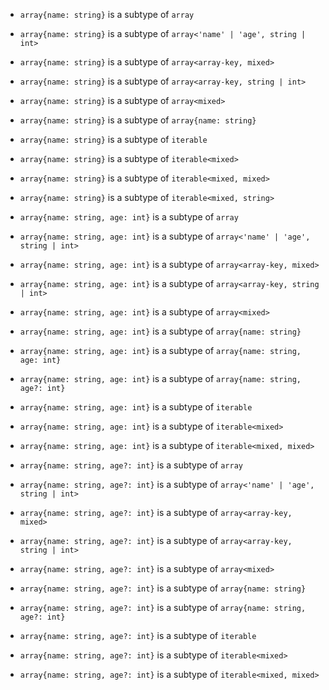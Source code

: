 - `array{name: string}` is a subtype of `array`
- `array{name: string}` is a subtype of `array<'name' | 'age', string | int>`
- `array{name: string}` is a subtype of `array<array-key, mixed>`
- `array{name: string}` is a subtype of `array<array-key, string | int>`
- `array{name: string}` is a subtype of `array<mixed>`
- `array{name: string}` is a subtype of `array{name: string}`
- `array{name: string}` is a subtype of `iterable`
- `array{name: string}` is a subtype of `iterable<mixed>`
- `array{name: string}` is a subtype of `iterable<mixed, mixed>`
- `array{name: string}` is a subtype of `iterable<mixed, string>`

- `array{name: string, age: int}` is a subtype of `array`
- `array{name: string, age: int}` is a subtype of `array<'name' | 'age', string | int>`
- `array{name: string, age: int}` is a subtype of `array<array-key, mixed>`
- `array{name: string, age: int}` is a subtype of `array<array-key, string | int>`
- `array{name: string, age: int}` is a subtype of `array<mixed>`
- `array{name: string, age: int}` is a subtype of `array{name: string}`
- `array{name: string, age: int}` is a subtype of `array{name: string, age: int}`
- `array{name: string, age: int}` is a subtype of `array{name: string, age?: int}`
- `array{name: string, age: int}` is a subtype of `iterable`
- `array{name: string, age: int}` is a subtype of `iterable<mixed>`
- `array{name: string, age: int}` is a subtype of `iterable<mixed, mixed>`

- `array{name: string, age?: int}` is a subtype of `array`
- `array{name: string, age?: int}` is a subtype of `array<'name' | 'age', string | int>`
- `array{name: string, age?: int}` is a subtype of `array<array-key, mixed>`
- `array{name: string, age?: int}` is a subtype of `array<array-key, string | int>`
- `array{name: string, age?: int}` is a subtype of `array<mixed>`
- `array{name: string, age?: int}` is a subtype of `array{name: string}`
- `array{name: string, age?: int}` is a subtype of `array{name: string, age?: int}`
- `array{name: string, age?: int}` is a subtype of `iterable`
- `array{name: string, age?: int}` is a subtype of `iterable<mixed>`
- `array{name: string, age?: int}` is a subtype of `iterable<mixed, mixed>`
